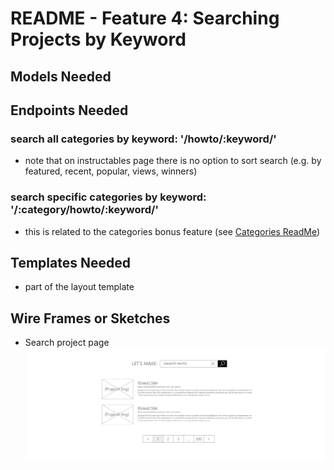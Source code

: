 # README - Feature 4: Searching Projects by Keyword

## Models Needed

## Endpoints Needed

### search all categories by keyword: '/howto/:keyword/'

* note that on instructables page there is no option to sort search (e.g. by featured, recent, popular, views, winners)

### search specific categories by keyword: '/:category/howto/:keyword/'

* this is related to the categories bonus feature (see [Categories ReadMe](./6-categories-readme.md))

## Templates Needed

* part of the layout template

## Wire Frames or Sketches

* Search project page ![Search](./wireframes/search-pug.png "Search")
